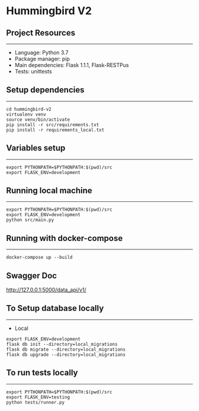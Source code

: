 # Hummingbird V2


## Project Resources
___
- Language: Python 3.7
- Package manager: pip
- Main dependencies: Flask 1.1.1, Flask-RESTPus
- Tests: unittests


## Setup dependencies
___
```
cd hummingbird-v2
virtualenv venv
source venv/bin/activate
pip install -r src/requirements.txt
pip install -r requirements_local.txt
```

## Variables setup
___
```
export PYTHONPATH=$PYTHONPATH:$(pwd)/src
export FLASK_ENV=development
```


## Running local machine
___
```
export PYTHONPATH=$PYTHONPATH:$(pwd)/src
export FLASK_ENV=development
python src/main.py 
```

## Running with docker-compose

___
```
docker-compose up --build

```

## Swagger Doc
http://127.0.0.1:5000/data_api/v1/


## To Setup database locally
___

- Local
```
export FLASK_ENV=development
flask db init --directory=local_migrations
flask db migrate --directory=local_migrations
flask db upgrade --directory=local_migrations   
```


## To run tests locally
___
```
export PYTHONPATH=$PYTHONPATH:$(pwd)/src
export FLASK_ENV=testing
python tests/runner.py
```

